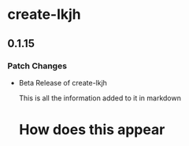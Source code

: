 # create-lkjh

## 0.1.15

### Patch Changes

- Beta Release of create-lkjh

  This is all the information added to it in markdown

  # How does this appear
